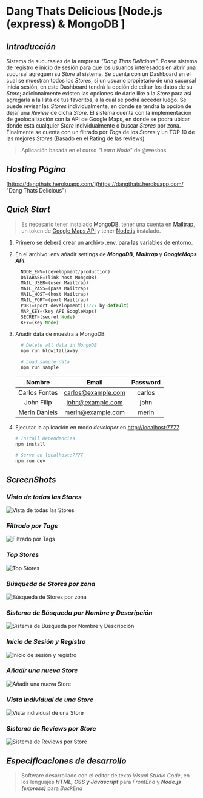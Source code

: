 # Dang Thats Delicious [Node.js (express) & MongoDB ]

## ***Introducción***
Sistema de sucursales de la empresa *"Dang Thas Delicious"*. Posee sistema de registro e inicio de sesión para que los usuarios interesados en abrir una sucursal agreguen su *Store* al sistema. Se cuenta con un Dashboard en el cual se muestran todos los *Stores*, si un usuario propietario de una sucursal inicia sesión, en este Dashboard tendrá la opción de editar los datos de su *Store*; adicionalmente existen las opciones de darle like a la *Store* para así agregarla a la lista de tus favoritos, a la cual se podrá acceder luego. Se puede revisar las *Stores* individualmente, en donde se tendrá la opción de dejar una *Review* de dicha *Store*. El sistema cuenta con la implementación de geolocalización con la API de Google Maps, en donde se podrá ubicar donde está cualquier *Store* individualmente o buscar *Stores* por zona. Finalmente se cuenta con un filtrado por *Tags* de los *Stores* y un TOP 10 de las mejores *Stores* (Basado en el Rating de las reviews).

> Aplicación basada en el curso *"Learn Node"* de @wesbos

## ***Hosting Página***
[https://dangthats.herokuapp.com/](https://dangthats.herokuapp.com/ "Dang Thats Delicious")

## ***Quick Start***
>Es necesario tener instalado [MongoDB](https://docs.mongodb.com/manual/installation/), tener una cuenta en [Mailtrap](https://mailtrap.io/inboxes), un token de [Google Maps API](https://developers.google.com/maps/documentation/maps-static/get-api-key) y tener [Node.js](https://nodejs.org/en/download/) instalado.
1. Primero se deberá crear un archivo .env, para las variables de entorno.
2. En el archivo .env añadir settings de ***MongoDB***, ***Mailtrap*** y ***GoogleMaps API***.
    ```js
      NODE_ENV=(development/production)
      DATABASE=(link host MongoDB)
      MAIL_USER=(user Mailtrap)
      MAIL_PASS=(pass Mailtrap)
      MAIL_HOST=(host Mailtrap)
      MAIL_PORT=(port Mailtrap)
      PORT=(port development)(7777 by default)
      MAP_KEY=(key API GoogleMaps)
      SECRET=(secret Node)
      KEY=(key Node)
    ```
3. Añadir data de muestra a MongoDB
    ```bash
      # Delete all data in MongoDB
      npm run blowitallaway

      # Load sample data
      npm run sample
    ```
    |     Nombre    |        Email       | Password |
    |:-------------:|:------------------:|:--------:|
    | Carlos Fontes | carlos@example.com | carlos   |
    | John Filip    | john@example.com   | john     |
    | Merin Daniels | merin@example.com  | merin    |

4. Ejecutar la aplicación en modo *developer* en [http://localhost:7777](http://localhost:7777)
    ```bash
    # Install Dependencies
    npm install

    # Serve on localhost:7777
    npm run dev
    ```


## ***ScreenShots***

### *Vista de todas las Stores*
![Vista de todas las Stores](https://i.ibb.co/tZcwMgX/dang10.png)

### *Filtrado por Tags*
![Filtrado por Tags](https://i.ibb.co/8zqwBJL/dang2.png)

### *Top Stores*
![Top Stores](https://i.ibb.co/rtR6x5m/dang3.png)

### *Búsqueda de Stores por zona*
![Búsqueda de Stores por zona](https://i.ibb.co/ZLdk80q/dang4.png)

### *Sistema de Búsqueda por Nombre y Descripción*
![Sistema de Búsqueda por Nombre y Descripción](https://i.ibb.co/Jk3BG45/dang5.png)

### *Inicio de Sesión y Registro*
![Inicio de sesión y registro](https://i.ibb.co/8gm0Ksx/dang6.png)

### *Añadir una nueva Store*
![Añadir una nueva Store](https://i.ibb.co/HDXmhNg/dang9.png)

### *Vista individual de una Store*
![Vista individual de una Store](https://i.ibb.co/wyQs2sH/dang8.png)

### *Sistema de Reviews por Store*
![Sistema de Reviews por Store](https://i.ibb.co/n3gMHmg/dang11.png)


## ***Especificaciones de desarrollo***
> Software desarrollado con el editor de texto *Visual Studio Code*, en los lenguajes ***HTML, CSS y Javascript*** para *FrontEnd* y ***Node.js (express)*** para *BackEnd*